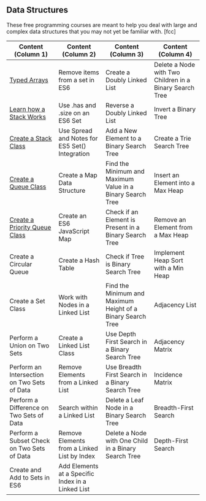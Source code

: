 ## Data Structures
These free programming courses are meant to help you deal with large and complex data structures
that you may not yet be familiar with. [fcc]

| Content (Column 1)                                                              | Content (Column 2)                                | Content (Column 3)                                          | Content (Column 4)                                      |
| ------------------------------------------------------------------------------- | ------------------------------------------------- | ----------------------------------------------------------- | ------------------------------------------------------- |
| [Typed Arrays](typed-arrays.js)                                                 | Remove items from a set in ES6                    | Create a Doubly Linked List                                 | Delete a Node with Two Children in a Binary Search Tree |
| [Learn how a Stack Works](learn-how-stack-works.js)                             | Use .has and .size on an ES6 Set                  | Reverse a Doubly Linked List                                | Invert a Binary Tree                                    |
| [Create a Stack Class](create-stack-class.js)                                   | Use Spread and Notes for ES5 Set() Integration    | Add a New Element to a Binary Search Tree                   | Create a Trie Search Tree                               |
| [Create a Queue Class](create-queue-class.js)                                   | Create a Map Data Structure                       | Find the Minimum and Maximum Value in a Binary Search Tree  | Insert an Element into a Max Heap                       |
| [Create a Priority Queue Class](create-priority-queue-class.js)                 | Create an ES6 JavaScript Map                      | Check if an Element is Present in a Binary Search Tree      | Remove an Element from a Max Heap                       |
| Create a Circular Queue                                                         | Create a Hash Table                               | Check if Tree is Binary Search Tree                         | Implement Heap Sort with a Min Heap                     |
| Create a Set Class                                                              | Work with Nodes in a Linked List                  | Find the Minimum and Maximum Height of a Binary Search Tree | Adjacency List                                          |
| Perform a Union on Two Sets                                                     | Create a Linked List Class                        | Use Depth First Search in a Binary Search Tree              | Adjacency Matrix                                        |
| Perform an Intersection on Two Sets of Data                                     | Remove Elements from a Linked List                | Use Breadth First Search in a Binary Search Tree            | Incidence Matrix                                        |
| Perform a Difference on Two Sets of Data                                        | Search within a Linked List                       | Delete a Leaf Node in a Binary Search Tree                  | Breadth-First Search                                    |
| Perform a Subset Check on Two Sets of Data                                      | Remove Elements from a Linked List by Index       | Delete a Node with One Child in a Binary Search Tree        | Depth-First Search                                      |
| Create and Add to Sets in ES6                                                   | Add Elements at a Specific Index in a Linked List |                                                             |                                                         |
